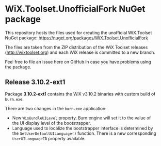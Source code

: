 WiX.Toolset.UnofficialFork NuGet package
=================

This repository hosts the files used for creating the unofficial WiX.Toolset NuGet package:
https://nuget.org/packages/WiX.Toolset.UnofficialFork  

The files are taken from the ZIP distribution of the WiX Toolset releases (http://wixtoolset.org) and each WiX release is committed to a new branch.

Feel free to file an issue here on GitHub in case you have problems using the package.

## Release 3.10.2-ext1

Package **3.10.2-ext1** contains the WiX v3.10.2 binaries with custom build of `burn.exe`.

There are two changes in the `burn.exe` application:
* New `WixBundleUILevel` property. Burn engine will set it to the value of the UI display level of the bootstrapper.
* Language used to localize the bootstrapper interface is determined by the `GetUserDefaultUILanguage()` function. There is a new corresponding `UserUILanguageID` property available.

